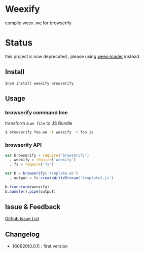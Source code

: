 Weexify
=======
compile weex .we for browserify


# Status
this project is now deprecated , please using [weex-loader](https://github.com/weexteam/weex-loader) instead.


## Install
```
$npm install weexify browserify
```

##  Usage

### browserify command line

transform a `we file` to JS Bundle

```bash
$ browserify foo.we -t weexify  > foo.js 
```

### browserify API

```javascript
var browserify = require('browserify')
  , weexify = require('weexify')
  , fs = require('fs')

var b = browserify('template.we')
  , output = fs.createWriteStream('template1.js')

b.transform(weexify)
b.bundle().pipe(output)
```

## Issue & Feedback

[Github Issue List](https://github.com/alibaba/weex_toolchain/issues)

## Changelog
* 160620(0.0.1) : first version 